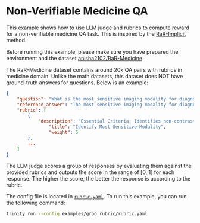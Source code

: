 # Non-Verifiable Medicine QA

This example shows how to use LLM judge and rubrics to compute reward for a non-verifiable medicine QA task. This is inspired by the [RaR-Implicit](https://arxiv.org/pdf/2507.17746) method.

Before running this example, please make sure you have prepared the environment and the dataset [anisha2102/RaR-Medicine](https://huggingface.co/datasets/anisha2102/RaR-Medicine).

The RaR-Medicine dataset contains around 20k QA pairs with rubrics in medicine domain. Unlike the math datasets, this dataset does NOT have ground-truth answers for questions. Below is an example:
```json
{
    "question": "What is the most sensitive imaging modality for diagnosing a ureteric stone in a patient presenting with acute renal colic?",
    "reference_answer": "The most sensitive imaging modality for diagnosing a ureteric stone in a patient presenting with acute renal colic is a non-contrast helical CT scan. This method is highly accurate, able to detect stones of varying sizes and compositions, and preferred due to its quick and reliable results without the need for contrast, making it the gold standard in such cases.",
    "rubric": [
        {
            "description": "Essential Criteria: Identifies non-contrast helical CT scan as the most sensitive modality for ureteric stones.",
                "title": "Identify Most Sensitive Modality",
                "weight": 5
        },
        ...
    ]
}
```

The LLM judge scores a group of responses by evaluating them against the provided rubrics and outputs the score in the range of [0, 1] for each response. The higher the score, the better the response is according to the rubric.


The config file is located in [`rubric.yaml`](./rubric.yaml).
To run this example, you can run the following command:
```bash
trinity run --config examples/grpo_rubric/rubric.yaml
```
